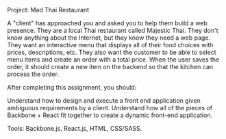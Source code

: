 Project: Mad Thai Restaurant

A "client" has approached you and asked you to help them build a web presence. They are a local Thai restaurant called Majestic Thai. They don't know anything about the Internet, but they know they need a web page. They want an interactive menu that displays all of their food choices with prices, descriptions, etc. They also want the customer to be able to select menu items and create an order with a total price. When the user saves the order, it should create a new item on the backend so that the kitchen can process the order.

After completing this assignment, you should:

Understand how to design and execute a front end application given ambiguous requirements by a client.
Understand how all of the pieces of Backbone + React fit together to create a dynamic front-end application.

Tools: Backbone.js, React.js, HTML, CSS/SASS.
